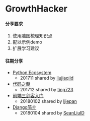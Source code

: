 # GrowthHacker

#### 分享要求
1. 使用脑图梳理知识点
2. 配以示例demo
3. 扩展学习建议

#### 往期分享
- [Python Ecosystem](https://www.processon.com/view/link/5a2664b5e4b006e5e9d3b2c2)
  - 201711 shared by [liujiaqiid](https://github.com/liujiaqiid)
- [代码之髓](https://www.processon.com/view/link/5a406691e4b0daa64fe47d45)
  - 201712 shared by [ting723](https://github.com/ting723)
- [前端三剑客入门](topic_share/180102_web_intro_@ljiepan/README.md)
  - 20180102 shared by [ljiepan](https://github.com/ljiepan)
- [Django简介](topic_share/180104_django_intro_@SeanLiuID/README.md)
  - 20180104 shared by [SeanLiuID](https://github.com/SeanLiuID)
